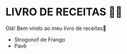# LIVRO DE RECEITAS :man_cook:

Olá! Bem vindo ao meu livro de receitas:wave:

- Strogonof de Frango
- Pavê